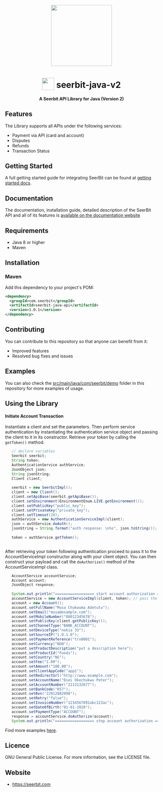 
<div align="center">
 <img width="200" valign="top" src="https://res.cloudinary.com/dy2dagugp/image/upload/v1571249658/seerbit-logo_mdinom.png">
</div>


<h1 align="center">
  <img width="40" valign="bottom" src="https://res.cloudinary.com/dcksdncso/image/upload/v1579682633/java_f2iyuf.png">
  seerbit-java-v2
</h1>

<h4 align="center">
  A Seerbit API Library for Java (Version 2)
</h4>

## Features

The Library supports all APIs under the following services:
* Payment via API (card and account)
* Disputes
* Refunds
* Transaction Status

## Getting Started

A full getting started guide for integrating SeerBit can be found at [getting started docs](https://doc.seerbit.com).

## Documentation

The documentation, installation guide, detailed description of the SeerBit API and all of its features is [available on the documentation website](https://doc.seerbit.com/api/library)


## Requirements

* Java 8 or higher
* Maven


## Installation

### Maven

Add this dependency to your project's POM:

```xml
<dependency>
  <groupId>com.seerbit</groupId>
  <artifactId>seerbit-java-api</artifactId>
  <version>1.0.1</version>
</dependency>
```

## Contributing

You can contribute to this repository so that anyone can benefit from it:

* Improved features
* Resolved bug fixes and issues

## Examples  

You can also check the [src/main/java/com/seerbit/demo](https://github.com/seerbit/seerbit-java-api-library/tree/v2/src/main/java/com/seerbit/v2/demo) folder in this repository for more examples of usage.

## Using the Library

<strong><h4>Initiate Account Transaction</h4></strong>
Instantiate a client and set the parameters. Then perform service authentication by instantiating the authentication service object and passing the client to it in its constructor. Retrieve your token by calling the <code>getToken()</code> method.

```java
   // declare variables
   Seerbit seerbit;
   String token;
   AuthenticationService authService;
   JsonObject json;
   String jsonString;
   Client client;
    
   seerbit = new SeerbitImpl();
   client = new Client();
   client.setApiBase(seerbit.getApiBase());
   client.setEnvironment(EnvironmentEnum.LIVE.getEnvironment());
   client.setPublicKey("public_key");
   client.setPrivateKey("private_key");
   client.setTimeout(20);
   authService = new AuthenticationServiceImpl(client);
   json = authService.doAuth();
   jsonString = String.format("auth response: \n%s", json.toString());
    		
   token = authService.getToken();
   
```

After retrieving your token following authentication proceed to pass it to the AccountServiceImpl constructor along with your client object. You can then construct your payload and call the <code>doAuthorize()</code> method of the AccountServiceImpl class.


```java
   AccountService accountService;
   Account account;
   JsonObject response;
   		
   System.out.println("================== start account authorization ==================");
   accountService = new AccountServiceImpl(client, token); // pass the client and token in the constructor
   account = new Account();
   account.setFullName("Musa Chukwuma Adetutu");
   account.setEmail("musa@example.com");
   account.setMobileNumber("08012345678");
   account.setPublicKey(client.getPublicKey());
   account.setChannelType("BANK_ACCOUNT");
   account.setDeviceType("nokia 33");
   account.setSourceIP("1.0.1.0");
   account.setPaymentReference("trx0001");
   account.setCurrency("NGN");
   account.setProductDescription("put a description here");
   account.setProductId("Foods");
   account.setCountry("NG");
   account.setFee("1.00");
   account.setAmount("100.00");
   account.setClientAppCode("app1");
   account.setRedirectUrl("http://www.example.com");
   account.setAccountName("Diei Okechukwu Peter");
   account.setAccountNumber("2213132677");
   account.setBankCode("057");
   account.setBvn("22912882998");
   account.setRetry("false");
   account.setInvoiceNumber("1234567891abc123ac");
   account.setDateOfBirth("01-01-2020");
   account.setPaymentType("ACCOUNT");
   response = accountService.doAuthorize(account);
   System.out.println("================== stop account authorization ==================");
``` 

Find more examples [here](https://github.com/seerbit/seerbit-java-api-library/tree/v2/src/main/java/com/seerbit/v2/demo).

## Licence
GNU General Public License. For more information, see the LICENSE file.

## Website
* https://seerbit.com
